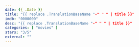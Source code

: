 ```yaml
---
date: {{ .Date }}
title: "{{ replace .TranslationBaseName "-" " " | title }}"
imdb: "0000000"
desc: "{{ replace .TranslationBaseName "-" " " | title }}"
categories: [ "movies" ]
stars: "3/5"
external: ""
---
```


